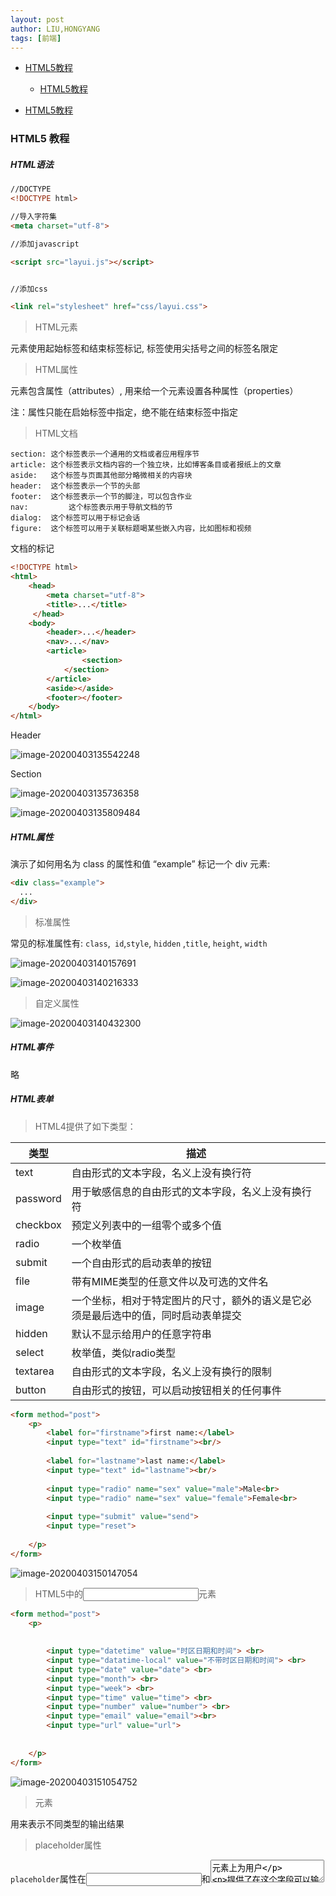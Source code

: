 ```yaml
---
layout: post
author: LIU,HONGYANG
tags: [前端]
---
```




- [HTML5教程](#1)
  - [HTML5教程](#1.1)

- [HTML5教程](#2)





<h3 id="1">HTML5 教程</h3>



<h5 id="1.1">HTML语法</h3>



```html
//DOCTYPE
<!DOCTYPE html>

//导入字符集
<meta charset="utf-8">

//添加javascript

<script src="layui.js"></script>


//添加css

<link rel="stylesheet" href="css/layui.css">


```

>  HTML元素



元素使用起始标签和结束标签标记, 标签使用尖括号之间的标签名限定



> HTML属性



元素包含属性（attributes）, 用来给一个元素设置各种属性（properties）

注：属性只能在启始标签中指定，绝不能在结束标签中指定



> HTML文档



```
section: 这个标签表示一个通用的文档或者应用程序节
article: 这个标签表示文档内容的一个独立块，比如博客条目或者报纸上的文章
aside:	 这个标签与页面其他部分略微相关的内容块
header:	 这个标签表示一个节的头部
footer:	 这个标签表示一个节的脚注，可以包含作业
nav:		 这个标签表示用于导航文档的节
dialog:	 这个标签可以用于标记会话
figure:	 这个标签可以用于关联标题喝某些嵌入内容，比如图标和视频
```



文档的标记



```html
<!DOCTYPE html>
<html>
  	<head>
      	<meta charset="utf-8">
      	<title>...</title>
 	 </head>
  	<body>
      	<header>...</header>
      	<nav>...</nav>
      	<article>
      			<section>
            </section>
      	</article>
      	<aside></aside>
      	<footer></footer>
  	</body>
</html>
```





Header

![image-20200403135542248](https://tva1.sinaimg.cn/large/00831rSTgy1gdgjcvb1obj30tk050gm3.jpg)



Section

![image-20200403135736358](https://tva1.sinaimg.cn/large/00831rSTgy1gdgjeujjaoj30x40863zm.jpg)



![image-20200403135809484](https://tva1.sinaimg.cn/large/00831rSTgy1gdgjfmmat2j30ti1220va.jpg)







##### HTML属性



演示了如何用名为 class 的属性和值 “example” 标记一个 div 元素:

```html
<div class="example">
  ...
</div>
```



> 标准属性

常见的标准属性有: `class`,` id`,`style`, `hidden` ,`title`, `height`, `width`

![image-20200403140157691](https://tva1.sinaimg.cn/large/00831rSTgy1gdgjje1jonj30xs0n4dka.jpg)

![image-20200403140216333](https://tva1.sinaimg.cn/large/00831rSTgy1gdgjjph6tij30ym09cta8.jpg)

> 自定义属性



![image-20200403140432300](https://tva1.sinaimg.cn/large/00831rSTgy1gdgjm2g4prj318e0eujue.jpg)

##### HTML事件

略

##### HTML表单

>  HTML4提供了如下类型：



| 类型     | 描述                                                         |
| -------- | ------------------------------------------------------------ |
| text     | 自由形式的文本字段，名义上没有换行符                         |
| password | 用于敏感信息的自由形式的文本字段，名义上没有换行符           |
| checkbox | 预定义列表中的一组零个或多个值                               |
| radio    | 一个枚举值                                                   |
| submit   | 一个自由形式的启动表单的按钮                                 |
| file     | 带有MIME类型的任意文件以及可选的文件名                       |
| image    | 一个坐标，相对于特定图片的尺寸，额外的语义是它必须是最后选中的值，同时启动表单提交 |
| hidden   | 默认不显示给用户的任意字符串                                 |
| select   | 枚举值，类似radio类型                                        |
| textarea | 自由形式的文本字段，名义上没有换行的限制                     |
| button   | 自由形式的按钮，可以启动按钮相关的任何事件                   |



```html
<form method="post">
    <p>
        <label for="firstname">first name:</label>
        <input type="text" id="firstname"><br/>
        
        <label for="lastname">last name:</label>
        <input type="text" id="lastname"><br/>
        
        <input type="radio" name="sex" value="male">Male<br>
        <input type="radio" name="sex" value="female">Female<br>
        
        <input type="submit" value="send">
        <input type="reset">
        
    </p>
</form>
```



![image-20200403150147054](https://tva1.sinaimg.cn/large/00831rSTgy1gdgl9n3tn2j30do05ot8y.jpg)





> HTML5中的<input>元素



```html
<form method="post">
    <p>
       
        
        <input type="datetime" value="时区日期和时间"> <br>
        <input type="datatime-local" value="不带时区日期和时间"> <br>
        <input type="date" value="date"> <br>
        <input type="month"> <br>
        <input type="week"> <br>
        <input type="time" value="time"> <br>
        <input type="number" value="number"> <br>
        <input type="email" value="email"><br>
        <input type="url" value="url">
        
        
    </p>
</form>
```



![image-20200403151054752](https://tva1.sinaimg.cn/large/00831rSTgy1gdglj4toxqj30cc0ccq3e.jpg)



> <output>元素



用来表示不同类型的输出结果



> placeholder属性

`placeholder`属性在<input>和<textarea>元素上为用户

提供了在这个字段可以输入什么的提示。占位符不能包含回车符或者换行符。

```html
<input type="text" name="search" placeholder="search the web">
```





> required属性



注：用来处理空文本框不能用来被提交的这类客户端验证

```html
<input type="text" name="search" required>
```



##### HTML SVG教程

SVG: 可伸缩矢量图形

scalable vector graphics

用来描述2D图形的语言，图形应使用 XML 编写，然后由SVG阅读器程序呈现。

SVG 主要用于矢量类型的图表，比如饼图，X，Y 坐标系统中的二维图等等。



> 查看SVG文件



大多数 Web 浏览器都可以显示 SVG，就像它们可以显示 PNG，GIF 以及 JPG 图形。



> 在HTML5中嵌入SVG



使用`<svg>...</svg>`标签嵌入SVG.



```html
<svg xmlns="https://www.w3.org/2000/svg">
	...
</svg>   
```



> HTML-SVG圆 矩形 线



```html
<svg id="svgelem" height="200" xmlns= "https://www.w3.org/2000/svg">
    <circle id="redcircle" cx="50" cy="50" r="50" fill="red"/>
</svg>


<svg id="svgelem" height="200" xmlns="https://www.w3.org/2000/svg">
    <rect id="redrect" width="300" height="100" fill="red"></rect>
</svg>


<svg id="svgelem" height="200" xmlns="https://www.w3.org/2000/svg">
    <line x1="0" y1="0" x2="200" y2="100" style="stroke:red;stroke-width:2"></line>
</svg>
```



![image-20200403182428737](https://tva1.sinaimg.cn/large/00831rSTgy1gdgr4j7abfj319a07et8y.jpg)



##### HTML Web存储

![image-20200403183116021](https://tva1.sinaimg.cn/large/00831rSTgy1gdgrbmxpknj313a0baact.jpg)



>  会话存储



```html
<html>
    <body>
        <script type="text/javascript">
            if(sessionStorage.hits){
                   sessionStorage.hits = Number(sessionStorage.hits)+1;
            }
            else{
                    sessionStorage.hits =1;
            }
            

            document.write("Total Hits :" + sessionStorage.hits );
        </script>
        
        <p>Refresh the page to increase number of hits</p>
        
        <p>Close the window and open it again and check the result</p>
    
    </body>
    
</html>
```





![image-20200403183538585](https://tva1.sinaimg.cn/large/00831rSTgy1gdgrg58q9gj30tg06swf2.jpg)

>  本地存储

![image-20200403183644580](https://tva1.sinaimg.cn/large/00831rSTgy1gdgrhbxopzj313w0fuq6h.jpg)



```html
<html>

<body>


    <script type="text/javascript">
        if (localStorage.hits) {
            localStorage.hits = Number(localStorage.hits) + 1;
        } else {
            localStorage.hits = 1;
        }
        document.write("Total Hits:" + localStorage.hits);

    </script>

    <p>Refresh the page to increase number of hits.</p>
    <p>Close the window and open it again and check the result.</p>
</body>

</html>

```







> 删除Web存储



清楚所有设置使用`localStorage.clear()`方法

```html
<html>

<body>


    <script type="text/javascript">
        localStorage.clear()
        if (localStorage.hits) {
            localStorage.hits = Number(localStorage.hits) + 1;
        } else {
            localStorage.hits = 1;
        }
        document.write("Total Hits:" + localStorage.hits);
        

    </script>

    <p>Refresh the page to increase number of hits.</p>
    <p>Close the window and open it again and check the result.</p>
</body>

</html>

```





##### HTML Web SQL 数据库





```html
<!DOCTYPE HTML>
<html>

<head>
    <script type="text/javascript">
        var db = openDatabase('mydb', '1.0', 'Test DB', 2 * 1024 * 1024);
        var msg;
        db.transaction(function(tx) {
            tx.executeSql('CREATE TABLE IF NOT EXISTS LOGS (id unique, log)');
            tx.executeSql('INSERT INTO LOGS (id, log) VALUES (1, "foobar")');
            tx.executeSql('INSERT INTO LOGS (id, log) VALUES (2, "logmsg")');
            msg = '<p>Log message created and row inserted.</p>';
            document.querySelector('#status').innerHTML = msg;
        });
        db.transaction(function(tx) {
            tx.executeSql('SELECT * FROM LOGS', [], function(tx, results) {
                var len = results.rows.length,
                    i;
                msg = "<p>Found rows: " + len + "</p>";
                document.querySelector('#status').innerHTML += msg;
                for (i = 0; i < len; i++) {
                    msg = "<p><b>" + results.rows.item(i).log + "</b></p>";
                    document.querySelector('#status').innerHTML += msg;
                }
            }, null);
        });
    </script>
</head>

<body>
    <div id="status" name="status">Status Message</div>
</body>
```



##### HTML 画布

HTML5 `<canvas> `元素为我们使用 JavaScript 绘制图形提供了一种简单而又强大的方式。它可以用来绘制图 表，制作摄影作品或者做一些简单(以及复杂)的动画。

这里有一个简单的<canvas>元素

```html
<canvas id="mycanvas" width="100" height="100"></canvas>
```

使用`getElementById()`方法很容易找到这个<canvas>元素，如下所表示：

```javascript
var canvas = document.getElementById("mycanvas");
```





```html
<!DOCTYPE HTML>

<html>
    <hea>
        <style>
            #mycanvas{
                border:1px solid red;
            }
        </style>
        
    </head>
    
    <body>
        <canvas id="mycanvas" width="100" height="100"></canvas>
    </body>
</html>
```







> 渲染上下文

<canvas> 初始为空，要显示某物，脚本首先需要访问渲染上下文，然后再上面绘图。

canvas 元素有一个叫做 getContext 的 DOM 方法，用于获得渲染上下文和它的绘图功能。这个函数接受一个参 数，2d 上下文类型。

```javascript
var canvas = document.getElementById("mycanvas");
if(canvas.getContext){
	var ctx = canvas.getContext('2d');
}
else{

}
```





##### HTML 音频和视频



> 嵌入视频



![image-20200403201055599](https://tva1.sinaimg.cn/large/00831rSTgy1gdgu7alr63j314b0u0q92.jpg)



```html
<!DOCTYPE HTML>
<html>

<body>
    <video width="300" height="200" controls autoplay loop>

        <source src="music.mp4" type="video/mp4" /> 
        
        Your browser does not support the <video> element.
    </video>
</body>

</html>

```





![image-20200403200918282](https://tva1.sinaimg.cn/large/00831rSTgy1gdgu5lzyqpj30i80cqmzh.jpg)



> 嵌入音频



![image-20200403202738441](https://tva1.sinaimg.cn/large/00831rSTgy1gdguoofijfj30sy0jawhd.jpg)







```html
<!DOCTYPE HTML>
<html>

<body>

    <audio controls autoplay loop>

        <source src="mymusic.mp3" type="audio/mp3" controls="controls" loop="loop" preload="auto" />

        Your browser does not support the <video> element.

    </audio>


</body>
</html>

```





![image-20200403202712120](https://tva1.sinaimg.cn/large/00831rSTgy1gdguo9lft5j30hu03udfy.jpg)



> 处理媒体事件



```html
<!DOCTYPE HTML>
<head>
<script type="text/javascript"> function PlayVideo(){
var v = document.getElementsByTagName("video")[0];
v.play(); }
</script>
</head>
<html>
<body>
    <form>
        <video width="300" height="200" src="mymusic.mp3" controls loop autoplay>
            Your browser does not support the  element. 
            
        </video>
        <input type="button" onclick="PlayVideo();" value="Play" />
    </form>
</body></html>
```



![image-20200403203806247](https://tva1.sinaimg.cn/large/00831rSTgy1gdguzkpcctj311k0miq7x.jpg)







##### HTML 地理定位



HTML5 Geolocation API允许我们共享自己的位置



##### HTML 拖放



> Drag和Drop事件



![image-20200403221733726](https://tva1.sinaimg.cn/large/00831rSTgy1gdgxv2iw0oj31200n0te0.jpg)





> DataTransfer对象



所有 drag 和 drop 事件的事件监听器都接收一个 Event 对象作为参数，它有一个叫做 dataTransfer 的只读属 性。`event.dataTransfer` 返回与事件相关的 `DataTransfe`r 对象，如下所示:



```javascript
function EnterHandler(event){
	DataTransfer dt = event.dataTransfer;
}
```

`DataTransfer`对象持有`drag`和`drop`操作相关的数据。可以检索这些数据以及设置`DataTransfer`对象相关联的各种属性：



![image-20200403224630120](https://tva1.sinaimg.cn/large/00831rSTgy1gdgyp6bvbtj30uy0smgpp.jpg)

![image-20200403224652309](https://tva1.sinaimg.cn/large/00831rSTgy1gdgypjl546j30vq0fymzb.jpg)



> Drag和Drop过程



步骤1：创建一个可拖拽对象

![image-20200403225235024](https://tva1.sinaimg.cn/large/00831rSTgy1gdgyvhtb9yj310209cmyx.jpg)

```html
<!DOCTYPE HTML>
<html>

<head>
    <style type="text/css">
        #boxA,
        #boxB {
            float: left;
            padding: 10px;
            margin: 10px;
            -moz-user-select: none;
        }

        #boxA {
            background-color: #6633FF;
            width: 75px;
            height: 75px;
        }

        #boxB {
            background-color: #FF6699;
            width: 150px;
            height: 150px;
        }

    </style>
    <script type="text/javascript">
        function dragStart(ev) {
            ev.dataTransfer.effectAllowed = 'move';

            ev.dataTransfer.setData("Text", ev.target.getAttribute('id'));
            ev.dataTransfer.setDragImage(ev.target, 0, 0);
            return true;
        }

    </script>
</head>

<body>
    <center>
        <h2>Drag and drop HTML5 demo</h2>
        <div>Try to drag the purple box around.</div>
        <div id="boxA" draggable="true" ondragstart="return dragStart(event)">
            <p>Drag Me</p>
        </div>
        <div id="boxB">Dustbin</div>
    </center>
</body>

</html>

```



步骤2:放置对象



![image-20200403225505005](https://tva1.sinaimg.cn/large/00831rSTgy1gdgyy3chbrj30z20aidhz.jpg)





```html
<!DOCTYPE HTML>
<html>

<head>
    <style type="text/css">
        #boxA,
        #boxB {
            float: left;
            padding: 10px;
            margin: 10px;
            -moz-user-select: none;
        }

        #boxA {
            background-color: #6633FF;
            width: 75px;
            height: 75px;
        }

        #boxB {
            background-color: #FF6699;
            width: 150px;
            height: 150px;
        }

    </style>
    <script type="text/javascript">
        function dragStart(ev) {
            ev.dataTransfer.effectAllowed = 'move';
            ev.dataTransfer.setData("Text", ev.target.getAttribute('id'));
            ev.dataTransfer.setDragImage(ev.target, 0, 0);
            return true;
        }

        function dragEnter(ev) {
            event.preventDefault();
            return true;
        }

        function dragOver(ev) {
            return false;
        }

        function dragDrop(ev) {
            var src = ev.dataTransfer.getData("Text");
            ev.target.appendChild(document.getElementById(src));
            ev.stopPropagation();
            return false;
        }

    </script>
</head>

<body>
    <center>
        <h2>Drag and drop HTML5 demo</h2>
        <div>Try to move the purple box into the pink box.</div>
        <div id="boxA" draggable="true" ondragstart="return dragStart(event)">
            <p>Drag Me</p>
        </div>
        <div id="boxB" ondragenter="return dragEnter(event)" ondrop="return dragDrop(event)" ondragover="return dragOver(event)">Dustbin</div>
    </center>
</body>

</html>

```













##### HTML Web Workers





![image-20200403204633481](https://tva1.sinaimg.cn/large/00831rSTgy1gdgv8d1q3nj30za0eqtc7.jpg)





<h3 id="2">HTML5标签参考</h3>



##### HTML 标签参考

下面提供了一个HTML标签的完整列表。新引入或者HTML5中过时的标签带有一个指示。



![image-20200404170436007](https://tva1.sinaimg.cn/large/00831rSTgy1gdhufqf0ktj30li0qcgpm.jpg)

![image-20200404170519167](https://tva1.sinaimg.cn/large/00831rSTgy1gdhuhrm5p3j30io0pk76k.jpg)

![image-20200404170551050](https://tva1.sinaimg.cn/large/00831rSTgy1gdhuh1636qj30lu0u6td9.jpg)



![image-20200404170617331](https://tva1.sinaimg.cn/large/00831rSTgy1gdhuhhi2tuj30mw0jm76o.jpg)





##### HTML 过时标签和属性



![image-20200404163814351](https://tva1.sinaimg.cn/large/00831rSTgy1gdhtoat7j3j30yy0de764.jpg)

![Screenshot 2020-04-04 at 16.39.43](https://tva1.sinaimg.cn/large/00831rSTgy1gdhtqr3hp5j30ki0esgmp.jpg)



![Screenshot 2020-04-04 at 16.39.52](https://tva1.sinaimg.cn/large/00831rSTgy1gdhtqmizamj30k80dgq40.jpg)

![image-20200404163903368](https://tva1.sinaimg.cn/large/00831rSTgy1gdhtp6csmqj30s80cq0tn.jpg)







##### HTML 新标签（元素）



| 标签       | 描述                                                         |
| ---------- | ------------------------------------------------------------ |
| <article>  | 表示文档内容的一个独立片段， 比如博客条目或报纸上的文章。    |
| <aside>    | 表示与页面其他部分略微相关的内容片段。                       |
| <audio>    | 定义一个音频文件。                                           |
| <canvas>   | 用于在运行时渲染动态位图图形，比如图表和游戏。               |
| <command>  | 表示用户可调用的命令。                                       |
| <datalist> | 与输入框的 list 属性一起使用可用来创建组合框。               |
| <details>  | 表示用户可以按需获取的额外信息或控件。                       |
| <embed>    | 定义外部交互内容或插件。                                     |
| <figure>   | 表示一块自包含的内容流，通常被作为主文档流的独立单元引用。   |
| <footer>   | 表示一个节的脚注，可以包含作者，版权信息等内容。             |
| <header>   | 表示一组介绍性或者导航性的组合。                             |
| <hgroup>   | 表示一个节的头部。                                           |
| <keygen>   | 表示生成密钥对的控件。                                       |
| <mark>     | 在文档中标记或高亮文本用于引用参考，表示它在另一个上下文中的相关性。 |
| <meter>    | 表示一个度量，如磁盘使用率。                                 |
| <nav>      | 表示用于导航文档的节。                                       |
| <output>   | 表示某种输出类型，比如通过脚本计算。                         |
| <progress> | 表示一个任务的进度，比如下载或者执行一系列的昂贵操作时。     |
| <ruby>     | 和 <rt> 以及 <rp> 一起使用，可用于标记 ruby 注释。           |
| <section>  | 表示一个通用文档或者应用程序部分。                           |
| <time>     | 表示日期或时间。                                             |
| <video>    | 定义一个视频文件。                                           |
| <wbr>      | 表示一个换行机会。                                           |





> <input>标签新增的类型



input元素的type属性现在拥有下列新值：

![image-20200404013127945](https://tva1.sinaimg.cn/large/00831rSTgy1gdh3gu1zmpj30we0qetbz.jpg)







### 有用的HTML5参考



##### HTML5 颜色名称

![image-20200404170941727](https://tva1.sinaimg.cn/large/00831rSTgy1gdhul0tc5kj31080nwgop.jpg)

##### HTML5 字体参考

给网页主题设置字体的简单语法：

```javascript
body { font-family: "new century schoolbook"; }

或者

<body style="font-family:new century schoolbook;" >
```



##### HTML5 URL 编码

![image-20200404182459709](https://tva1.sinaimg.cn/large/00831rSTgy1gdhwre933ej310i0lw449.jpg)



> demo :



最常见的特殊字符之一便是空格。我们不能在 URL 中直接输入一个空格。空格在字符集中就是十六进制的 2 0。因此请求服务器时可以使用 %20 表示空格。

```javascript
http://www.example.com/new%20pricing.html
```





##### HTML5 字符实体



HTML处理特殊字符：



![image-20200404183412666](https://tva1.sinaimg.cn/large/00831rSTgy1gdhx0ytnyaj315k0bi401.jpg)



```javascript
&lt;div id=&quot;character&quot;&gt;
```



> HTML5 浏览器支持的其他实体



![image-20200404183955896](https://tva1.sinaimg.cn/large/00831rSTgy1gdhx6xb6cgj30v60faac7.jpg)

![image-20200404184009921](https://tva1.sinaimg.cn/large/00831rSTgy1gdhx75gyrbj30v60li777.jpg)









